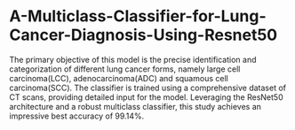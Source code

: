 # A-Multiclass-Classifier-for-Lung-Cancer-Diagnosis-Using-Resnet50
The primary objective of this model is the precise identification and categorization of different lung cancer forms, namely large cell carcinoma(LCC), adenocarcinoma(ADC) and squamous cell carcinoma(SCC). The classifier is trained using a comprehensive dataset of CT scans, providing detailed input for the model. Leveraging the ResNet50 architecture and a robust multiclass classifier, this study achieves an impressive best accuracy of 99.14%.

